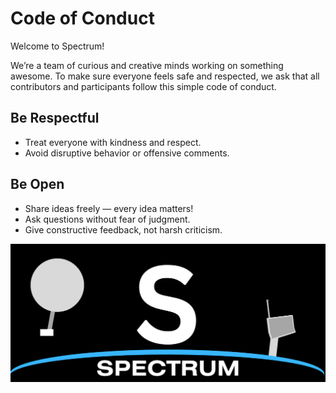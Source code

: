 # Code of Conduct

Welcome to Spectrum!

We’re a team of curious and creative minds working on something awesome. To make sure everyone feels safe and respected, we ask that all contributors and participants follow this simple code of conduct.

##  Be Respectful
- Treat everyone with kindness and respect.
- Avoid disruptive behavior or offensive comments.

##  Be Open
- Share ideas freely — every idea matters!
- Ask questions without fear of judgment.
- Give constructive feedback, not harsh criticism.


<img src="LogoGithub.png" width="1973" style="vertical-align: middle; margin-right: 10px;">
